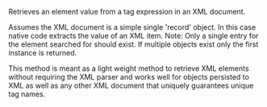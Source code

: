 ﻿Retrieves an element value from a tag expression in an XML document.

Assumes the XML document is a simple single 'record' object. In this case native code extracts the value of an XML item. Note: Only a single entry for the element searched for should exist. If multiple objects exist only the first instance is returned.

This method is meant as a light weight method to retrieve XML elements without requiring the XML parser and works well for objects persisted to XML as well as any other XML document that uniquely guarantees unique tag names.
